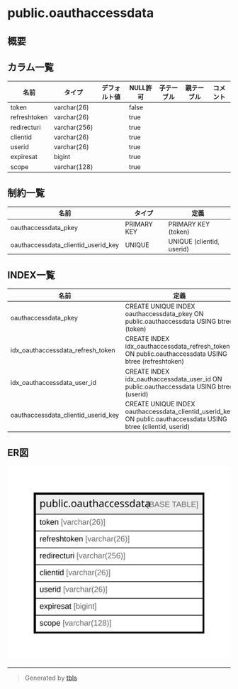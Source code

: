 # public.oauthaccessdata

## 概要

## カラム一覧

| 名前           | タイプ          | デフォルト値       | NULL許可   | 子テーブル      | 親テーブル      | コメント     |
| ------------ | ------------ | ------------ | -------- | ---------- | ---------- | -------- |
| token        | varchar(26)  |              | false    |            |            |          |
| refreshtoken | varchar(26)  |              | true     |            |            |          |
| redirecturi  | varchar(256) |              | true     |            |            |          |
| clientid     | varchar(26)  |              | true     |            |            |          |
| userid       | varchar(26)  |              | true     |            |            |          |
| expiresat    | bigint       |              | true     |            |            |          |
| scope        | varchar(128) |              | true     |            |            |          |

## 制約一覧

| 名前                                  | タイプ         | 定義                        |
| ----------------------------------- | ----------- | ------------------------- |
| oauthaccessdata_pkey                | PRIMARY KEY | PRIMARY KEY (token)       |
| oauthaccessdata_clientid_userid_key | UNIQUE      | UNIQUE (clientid, userid) |

## INDEX一覧

| 名前                                  | 定義                                                                                                               |
| ----------------------------------- | ---------------------------------------------------------------------------------------------------------------- |
| oauthaccessdata_pkey                | CREATE UNIQUE INDEX oauthaccessdata_pkey ON public.oauthaccessdata USING btree (token)                           |
| idx_oauthaccessdata_refresh_token   | CREATE INDEX idx_oauthaccessdata_refresh_token ON public.oauthaccessdata USING btree (refreshtoken)              |
| idx_oauthaccessdata_user_id         | CREATE INDEX idx_oauthaccessdata_user_id ON public.oauthaccessdata USING btree (userid)                          |
| oauthaccessdata_clientid_userid_key | CREATE UNIQUE INDEX oauthaccessdata_clientid_userid_key ON public.oauthaccessdata USING btree (clientid, userid) |

## ER図

![er](public.oauthaccessdata.svg)

---

> Generated by [tbls](https://github.com/k1LoW/tbls)
